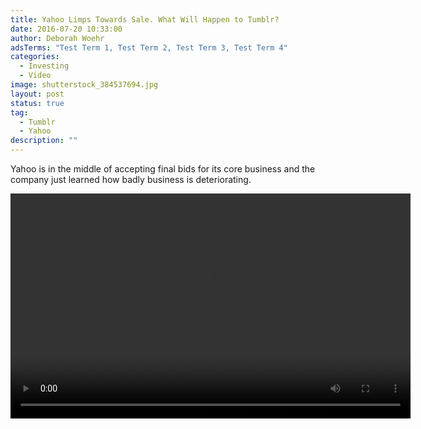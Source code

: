 ```yaml
---
title: Yahoo Limps Towards Sale. What Will Happen to Tumblr?
date: 2016-07-20 10:33:00
author: Deborah Woehr
adsTerms: "Test Term 1, Test Term 2, Test Term 3, Test Term 4"
categories:
  - Investing
  - Video
image: shutterstock_384537694.jpg
layout: post
status: true
tag:
  - Tumblr
  - Yahoo
description: ""
---
```


Yahoo is in the middle of accepting final bids for its core business and the company just learned how badly business is deteriorating.

<div class="wp-video" style="width: 640px;"><video class="wp-video-shortcode" controls="controls" height="360" id="video-0-1" preload="metadata" width="640"><source src="/posts/47bcf9af9e9d464a9d4674e83cc78227.mp4?_=1" type="video/mp4"></source></posts/47bcf9af9e9d464a9d4674e83cc78227.mp4></video></div>
